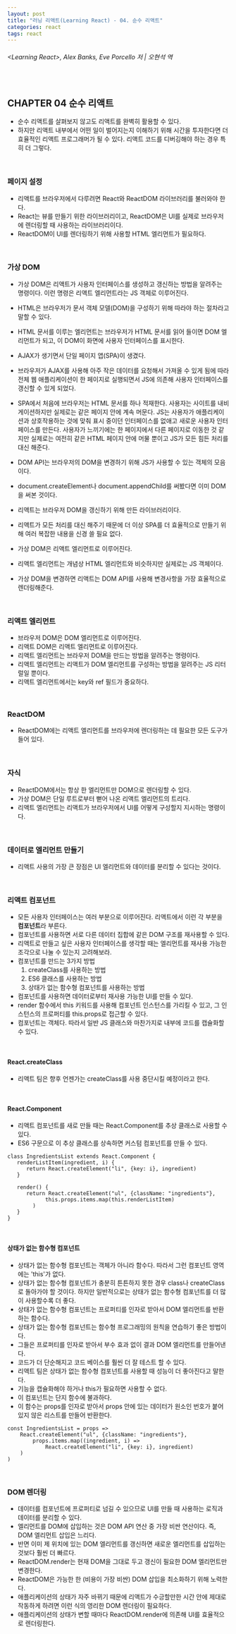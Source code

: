 ```yaml
---
layout: post
title: "러닝 리액트(Learning React) - 04. 순수 리액트"
categories: react
tags: react
---
```


###### \<Learning React>, Alex Banks, Eve Porcello 저 | 오현석 역

<br>

## CHAPTER 04 순수 리액트

- 순수 리액트를 살펴보지 않고도 리액트를 완벽히 활용할 수 있다.
- 하지만 리액트 내부에서 어떤 일이 벌어지는지 이해하기 위해 시간을 투자한다면 더 효율적인 리액트 프로그래머가 될 수 있다. 리액트 코드를 디버깅해야 하는 경우 특히 더 그렇다.

<br>

### 페이지 설정

- 리액트를 브라우저에서 다루려면 React와 ReactDOM 라이브러리를 불러와야 한다.
- React는 뷰를 만들기 위한 라이브러리이고, ReactDOM은 UI를 실제로 브라우저에 렌더링할 때 사용하는 라이브러리이다.
- ReactDOM이 UI를 렌더링하기 위해 사용할 HTML 엘리먼트가 필요하다.

<br>

### 가상 DOM

- 가상 DOM은 리액트가 사용자 인터페이스를 생성하고 갱신하는 방법을 알려주는 명령이다. 이런 명령은 리액트 엘리먼트라는 JS 객체로 이루어진다.

- HTML은 브라우저가 문서 객체 모델(DOM)을 구성하기 위해 따라야 하는 절차라고 말할 수 있다.
- HTML 문서를 이루는 엘리먼트는 브라우저가 HTML 문서를 읽어 들이면 DOM 엘리먼트가 되고, 이 DOM이 화면에 사용자 인터페이스를 표시한다.
- AJAX가 생기면서 단일 페이지 앱(SPA)이 생겼다.
- 브라우저가 AJAX를 사용해 아주 작은 데이터를 요청해서 가져올 수 있게 됨에 따라 전체 웹 애플리케이션이 한 페이지로 실행되면서 JS에 의존해 사용자 인터페이스를 갱신할 수 있게 되었다.
- SPA에서 처음에 브라우저는 HTML 문서를 하나 적재한다. 사용자는 사이트를 내비게이션하지만 실제로는 같은 페이지 안에 계속 머문다. JS는 사용자가 애플리케이션과 상호작용하는 것에 맞춰 표시 중이던 인터페이스를 없애고 새로운 사용자 인터페이스를 만든다. 사용자가 느끼기에는 한 페이지에서 다른 페이지로 이동한 것 같지만 실제로는 여전히 같은 HTML 페이지 안에 머물 뿐이고 JS가 모든 힘든 처리를 대신 해준다.
- DOM API는 브라우저의 DOM을 변경하기 위해 JS가 사용할 수 있는 객체의 모음이다.
- document.createElement나 document.appendChild를 써봤다면 이미 DOM을 써본 것이다.
- 리액트는 브라우저 DOM을 갱신하기 위해 만든 라이브러리이다.
- 리액트가 모든 처리를 대신 해주기 때문에 더 이상 SPA를 더 효율적으로 만들기 위해 여러 복잡한 내용을 신경 쓸 필요 없다.
- 가상 DOM은 리액트 엘리먼트로 이루어진다.
- 리액트 엘리먼트는 개념상 HTML 엘리먼트와 비슷하지만 실제로는 JS 객체이다.
- 가상 DOM을 변경하면 리액트는 DOM API를 사용해 변경사항을 가장 효율적으로 렌더링해준다.

<br>

### 리액트 엘리먼트

- 브라우저 DOM은 DOM 엘리먼트로 이루어진다.
- 리액트 DOM은 리액트 엘리먼트로 이루어진다.
- 리액트 엘리먼트는 브라우저 DOM을 만드는 방법을 알려주는 명령이다.
- 리액트 엘리먼트는 리액트가 DOM 엘리먼트를 구성하는 방법을 알려주는 JS 리터럴일 뿐이다.
- 리액트 엘리먼트에서는 key와 ref 필드가 중요하다.

<br>

### ReactDOM

- ReactDOM에는 리액트 엘리먼트를 브라우저에 렌더링하는 데 필요한 모든 도구가 들어 있다.

<br>

### 자식

- ReactDOM에서는 항상 한 엘리먼트만 DOM으로 렌더링할 수 있다.
- 가상 DOM은 단일 루트로부터 뻗어 나온 리액트 엘리먼트의 트리다.
- 리액트 엘리먼트는 리액트가 브라우저에서 UI를 어떻게 구성할지 지시하는 명령이다.

<br>

### 데이터로 엘리먼트 만들기

- 리액트 사용의 가장 큰 장점은 UI 엘리먼트와 데이터를 분리할 수 있다는 것이다.

<br>

### 리액트 컴포넌트

- 모든 사용자 인터페이스는 여러 부분으로 이루어진다. 리액트에서 이런 각 부분을 **컴포넌트**라 부른다.
- 컴포넌트를 사용하면 서로 다른 데이터 집합에 같은 DOM 구조를 재사용할 수 있다.
- 리액트로 만들고 싶은 사용자 인터페이스를 생각할 때는 엘리먼트를 재사용 가능한 조각으로 나눌 수 있는지 고려해보라.
- 컴포넌트를 만드는 3가지 방법
  1. createClass를 사용하는 방법
  2. ES6 클래스를 사용하는 방법
  3. 상태가 없는 함수형 컴포넌트를 사용하는 방법
- 컴포넌트를 사용하면 데이터로부터 재사용 가능한 UI를 만들 수 있다.
- render 함수에서 this 키워드를 사용해 컴포넌트 인스턴스를 가리킬 수 있고, 그 인스턴스의 프로퍼티를 this.props로 접근할 수 있다.
- 컴포넌트는 객체다. 따라서 일반 JS 클래스와 마찬가지로 내부에 코드를 캡슐화할 수 있다.

<br>

#### React.createClass

- 리액트 팀은 향후 언젠가는 createClass를 사용 중단시킬 예정이라고 한다.

<br>

#### React.Component

- 리액트 컴포넌트를 새로 만들 때는 React.Component를 추상 클래스로 사용할 수 있다.
- ES6 구문으로 이 추상 클래스를 상속하면 커스텀 컴포넌트를 만들 수 있다.

```react
class IngredientsList extends React.Component {
   renderListItem(ingredient, i) {
      return React.createElement("li", {key: i}, ingredient)
   }
   
   render() {
      return React.createElement("ul", {className: "ingredients"},
			this.props.items.map(this.renderListItem)
		)
   }
}
```

<br>

#### 상태가 없는 함수형 컴포넌트

- 상태가 없는 함수형 컴포넌트는 객체가 아니라 함수다. 따라서 그런 컴포넌트 영역에는 'this'가 없다.
- 상태가 없는 함수형 컴포넌트가 충분히 튼튼하지 못한 경우 class나 createClass로 돌아가야 할 것이다. 하지만 일반적으로는 상태가 없는 함수형 컴포넌트를 더 많이 사용할수록 더 좋다.
- 상태가 없는 함수형 컴포넌트는 프로퍼티를 인자로 받아서 DOM 엘리먼트를 반환하는 함수다.
- 상태가 없는 함수형 컴포넌트는 함수형 프로그래밍의 원칙을 연습하기 좋은 방법이다.
- 그들은 프로퍼티를 인자로 받아서 부수 효과 없이 결과 DOM 엘리먼트를 만들어낸다.
- 코드가 더 단순해지고 코드 베이스를 훨씬 더 잘 테스트 할 수 있다.
- 리액트 팀은 상태가 없는 함수형 컴포넌트를 사용할 때 성능이 더 좋아진다고 말한다.
- 기능을 캡슐화해야 하거나 this가 필요하면 사용할 수 없다.
- 이 컴포넌트는 단지 함수에 불과하다.
- 이 함수는 props를 인자로 받아서 props 안에 있는 데이터가 원소인 번호가 붙어 있지 않은 리스트를 만들어 반환한다.

```react
const IngredientsList = props =>
	React.createElement("ul", {className: "ingredients"},
		props.items.map((ingredient, i) =>
			React.createElement("li", {key: i}, ingredient)
	)
)
```

<br>

### DOM 렌더링

- 데이터를 컴포넌트에 프로퍼티로 넘길 수 있으므로 UI를 만들 때 사용하는 로직과 데이터를 분리할 수 있다.
- 엘리먼트를 DOM에 삽입하는 것은 DOM API 연산 중 가장 비싼 연산이다. 즉, DOM 엘리먼트 삽입은 느리다.
- 반면 이미 제 위치에 있는 DOM 엘리먼트를 갱신하면 새로운 엘리먼트를 삽입하는 것보다 훨씬 더 빠르다.
- ReactDOM.render는 현재 DOM을 그대로 두고 갱신이 필요한 DOM 엘리먼트만 변경한다.
- ReactDOM은 가능한 한 (비용이 가장 비싼) DOM 삽입을 최소화하기 위해 노력한다.
- 애플리케이션의 상태가 자주 바뀌기 때문에 리액트가 수긍할만한 시간 안에 제대로 작동하게 하려면 이런 식의 영리한 DOM 렌더링이 필요하다.
- 애플리케이션의 상태가 변할 때마다 ReactDOM.render에 의존해 UI를 효율적으로 렌더링한다.

<br>

